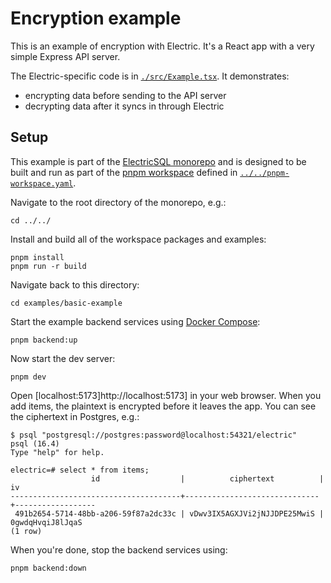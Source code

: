 
# Encryption example

This is an example of encryption with Electric. It's a React app with a very simple Express API server.

The Electric-specific code is in [`./src/Example.tsx`](./src/Example.tsx). It demonstrates:

- encrypting data before sending to the API server
- decrypting data after it syncs in through Electric

## Setup

This example is part of the [ElectricSQL monorepo](../..) and is designed to be built and run as part of the [pnpm workspace](https://pnpm.io/workspaces) defined in [`../../pnpm-workspace.yaml`](../../pnpm-workspace.yaml).

Navigate to the root directory of the monorepo, e.g.:

```shell
cd ../../
```

Install and build all of the workspace packages and examples:

```shell
pnpm install
pnpm run -r build
```

Navigate back to this directory:

```shell
cd examples/basic-example
```

Start the example backend services using [Docker Compose](https://docs.docker.com/compose/):

```shell
pnpm backend:up
```

Now start the dev server:

```shell
pnpm dev
```

Open [localhost:5173]http://localhost:5173] in your web browser. When you add items, the plaintext is encrypted before it leaves the app. You can see the ciphertext in Postgres, e.g.:

```console
$ psql "postgresql://postgres:password@localhost:54321/electric"
psql (16.4)
Type "help" for help.

electric=# select * from items;
                  id                  |          ciphertext          |        iv
--------------------------------------+------------------------------+------------------
 491b2654-5714-48bb-a206-59f87a2dc33c | vDwv3IX5AGXJVi2jNJJDPE25MwiS | 0gwdqHvqiJ8lJqaS
(1 row)
```

When you're done, stop the backend services using:

```shell
pnpm backend:down
```